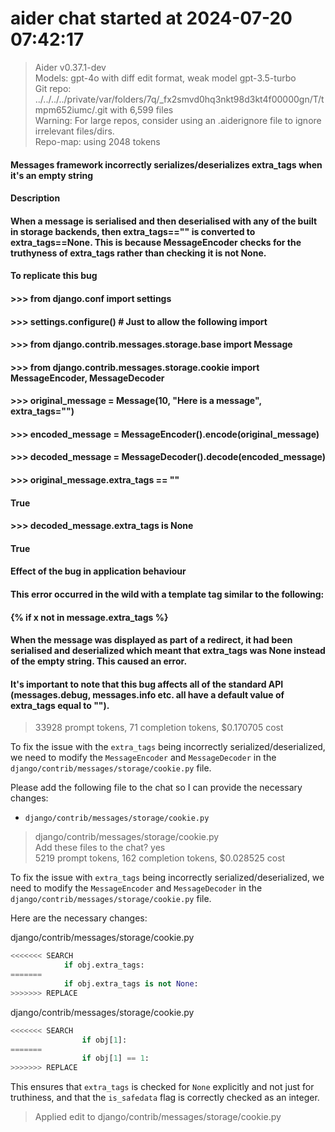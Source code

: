 
# aider chat started at 2024-07-20 07:42:17

> Aider v0.37.1-dev  
> Models: gpt-4o with diff edit format, weak model gpt-3.5-turbo  
> Git repo: ../../../../private/var/folders/7q/_fx2smvd0hq3nkt98d3kt4f00000gn/T/tmpm652iumc/.git with 6,599 files  
> Warning: For large repos, consider using an .aiderignore file to ignore irrelevant files/dirs.  
> Repo-map: using 2048 tokens  

#### Messages framework incorrectly serializes/deserializes extra_tags when it's an empty string  
#### Description  
#### 	  
#### When a message is serialised and then deserialised with any of the built in storage backends, then extra_tags=="" is converted to extra_tags==None. This is because MessageEncoder checks for the truthyness of extra_tags rather than checking it is not None.  
#### To replicate this bug  
#### >>> from django.conf import settings  
#### >>> settings.configure() # Just to allow the following import  
#### >>> from django.contrib.messages.storage.base import Message  
#### >>> from django.contrib.messages.storage.cookie import MessageEncoder, MessageDecoder  
#### >>> original_message = Message(10, "Here is a message", extra_tags="")  
#### >>> encoded_message = MessageEncoder().encode(original_message)  
#### >>> decoded_message = MessageDecoder().decode(encoded_message)  
#### >>> original_message.extra_tags == ""  
#### True  
#### >>> decoded_message.extra_tags is None  
#### True  
#### Effect of the bug in application behaviour  
#### This error occurred in the wild with a template tag similar to the following:  
#### {% if x not in message.extra_tags %}  
#### When the message was displayed as part of a redirect, it had been serialised and deserialized which meant that extra_tags was None instead of the empty string. This caused an error.  
#### It's important to note that this bug affects all of the standard API (messages.debug, messages.info etc. all have a default value of extra_tags equal to "").  
> 33928 prompt tokens, 71 completion tokens, $0.170705 cost  

To fix the issue with the `extra_tags` being incorrectly serialized/deserialized, we need to modify the `MessageEncoder` and `MessageDecoder` in the `django/contrib/messages/storage/cookie.py` file.

Please add the following file to the chat so I can provide the necessary changes:
- `django/contrib/messages/storage/cookie.py`

> django/contrib/messages/storage/cookie.py  
> Add these files to the chat? yes  
> 5219 prompt tokens, 162 completion tokens, $0.028525 cost  

To fix the issue with `extra_tags` being incorrectly serialized/deserialized, we need to modify the `MessageEncoder` and `MessageDecoder` in the `django/contrib/messages/storage/cookie.py` file.

Here are the necessary changes:

django/contrib/messages/storage/cookie.py
```python
<<<<<<< SEARCH
            if obj.extra_tags:
=======
            if obj.extra_tags is not None:
>>>>>>> REPLACE
```

django/contrib/messages/storage/cookie.py
```python
<<<<<<< SEARCH
                if obj[1]:
=======
                if obj[1] == 1:
>>>>>>> REPLACE
```

This ensures that `extra_tags` is checked for `None` explicitly and not just for truthiness, and that the `is_safedata` flag is correctly checked as an integer.

> Applied edit to django/contrib/messages/storage/cookie.py  
